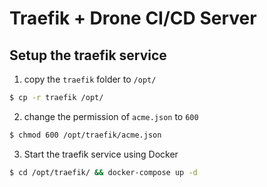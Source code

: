 # Traefik + Drone CI/CD Server

## Setup the traefik service

1. copy the `traefik` folder to `/opt/`

```sh
$ cp -r traefik /opt/
```

2. change the permission of `acme.json` to `600`

```sh
$ chmod 600 /opt/traefik/acme.json
```

3. Start the traefik service using Docker

```sh
$ cd /opt/traefik/ && docker-compose up -d
```
